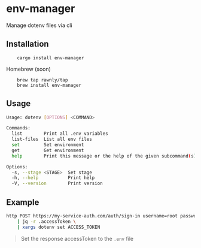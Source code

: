 # env-manager

Manage dotenv files via cli

## Installation

```
    cargo install env-manager
```

Homebrew (soon)

```
    brew tap rawnly/tap
    brew install env-manager
```

## Usage

```sh
Usage: dotenv [OPTIONS] <COMMAND>

Commands:
  list        Print all .env variables
  list-files  List all env files
  set         Set environment
  get         Get environment
  help        Print this message or the help of the given subcommand(s)

Options:
  -s, --stage <STAGE>  Set stage
  -h, --help           Print help
  -V, --version        Print version
```

## Example

```sh
http POST https://my-service-auth.com/auth/sign-in username=root password=toor \
    | jq -r .accessToken \
    | xargs dotenv set ACCESS_TOKEN
```

> Set the response accessToken to the `.env` file
